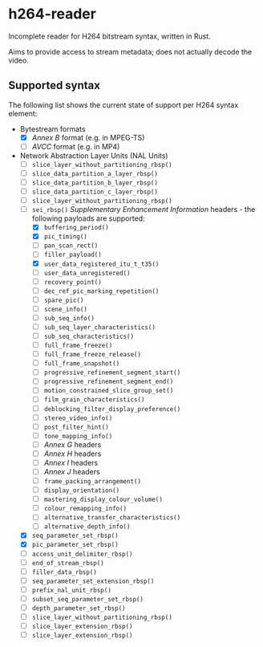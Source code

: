 h264-reader
===========

Incomplete reader for H264 bitstream syntax, written in Rust.

Aims to provide access to stream metadata; does not actually decode the video.


## Supported syntax

The following list shows the current state of support per H264 syntax element:

 * Bytestream formats
   * [x] _Annex B_ format (e.g. in MPEG-TS)
   * [ ] _AVCC_ format (e.g. in MP4)
 * Network Abstraction Layer Units (NAL Units)
   * [ ] `slice_layer_without_partitioning_rbsp()`
   * [ ] `slice_data_partition_a_layer_rbsp()`
   * [ ] `slice_data_partition_b_layer_rbsp()`
   * [ ] `slice_data_partition_c_layer_rbsp()`
   * [ ] `slice_layer_without_partitioning_rbsp()`
   * [ ] `sei_rbsp()` _Supplementary Enhancement Information_ headers - the following payloads are supported:
     * [x] `buffering_period()`
     * [x] `pic_timing()`
     * [ ] `pan_scan_rect()`
     * [ ] `filler_payload()`
     * [x] `user_data_registered_itu_t_t35()`
     * [ ] `user_data_unregistered()`
     * [ ] `recovery_point()`
     * [ ] `dec_ref_pic_marking_repetition()`
     * [ ] `spare_pic()`
     * [ ] `scene_info()`
     * [ ] `sub_seq_info()`
     * [ ] `sub_seq_layer_characteristics()`
     * [ ] `sub_seq_characteristics()`
     * [ ] `full_frame_freeze()`
     * [ ] `full_frame_freeze_release()`
     * [ ] `full_frame_snapshot()`
     * [ ] `progressive_refinement_segment_start()`
     * [ ] `progressive_refinement_segment_end()`
     * [ ] `motion_constrained_slice_group_set()`
     * [ ] `film_grain_characteristics()`
     * [ ] `deblocking_filter_display_preference()`
     * [ ] `stereo_video_info()`
     * [ ] `post_filter_hint()`
     * [ ] `tone_mapping_info()`
     * [ ] _Annex G_ headers
     * [ ] _Annex H_ headers
     * [ ] _Annex I_ headers
     * [ ] _Annex J_ headers
     * [ ] `frame_packing_arrangement()`
     * [ ] `display_orientation()`
     * [ ] `mastering_display_colour_volume()`
     * [ ] `colour_remapping_info()`
     * [ ] `alternative_transfer_characteristics()`
     * [ ] `alternative_depth_info()`
   * [x] `seq_parameter_set_rbsp()`
   * [x] `pic_parameter_set_rbsp()`
   * [ ] `access_unit_delimiter_rbsp()`
   * [ ] `end_of_stream_rbsp()`
   * [ ] `filler_data_rbsp()`
   * [ ] `seq_parameter_set_extension_rbsp()`
   * [ ] `prefix_nal_unit_rbsp()`
   * [ ] `subset_seq_parameter_set_rbsp()`
   * [ ] `depth_parameter_set_rbsp()`
   * [ ] `slice_layer_without_partitioning_rbsp()`
   * [ ] `slice_layer_extension_rbsp()`
   * [ ] `slice_layer_extension_rbsp()`
